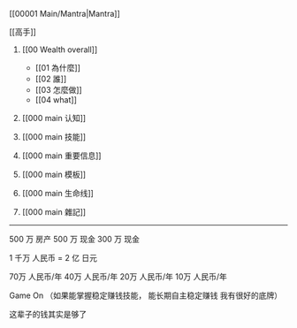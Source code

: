 [[00001 Main/Mantra|Mantra]]

[[高手]]

1. [[00 Wealth overall]]
	- [[01 為什麼]]
	- [[02 誰]]
	- [[03 怎麼做]]
	- [[04 what]]
	
2. [[000 main 认知]]

3. [[000 main 技能]]

4. [[000 main 重要信息]]

5. [[000 main 模板]]

6. [[000 main 生命线]]

7. [[000 main 雜記]]

---

500 万 房产
500 万 现金
300 万 现金

1 千万 人民币 = 2 亿 日元

70万 人民币/年
40万 人民币/年
20万 人民币/年
10万 人民币/年  

Game On 
（如果能掌握稳定赚钱技能，
能长期自主稳定赚钱
我有很好的底牌）

这辈子的钱其实是够了
